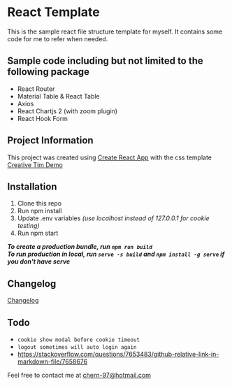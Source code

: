 # React Template

This is the sample react file structure template for myself. It contains some code for me to refer when needed.

## Sample code including but not limited to the following package

- React Router
- Material Table & React Table
- Axios
- React Chartjs 2 (with zoom plugin)
- React Hook Form

## Project Information

This project was created using [Create React App](https://create-react-app.dev/) with the css template [Creative Tim Demo](https://demos.creative-tim.com/light-bootstrap-dashboard-react/?_ga=2.235697025.1894030771.1619926308-1426218325.1619926308#/documentation/getting-started)

## Installation

1. Clone this repo
2. Run npm install
3. Update .env variables _(use localhost instead of 127.0.0.1 for cookie testing)_
3. Run npm start

**_To create a production bundle, run `npm run build`_**\
**_To run production in local, run `serve -s build` and `npm install -g serve` if you don't have serve_**

## Changelog
[Changelog](CHANGELOG.md)

## Todo

- `cookie show modal before cookie timeout`
- `logout sometimes will auto login again`
- https://stackoverflow.com/questions/7653483/github-relative-link-in-markdown-file/7658676

Feel free to contact me at chern-97@hotmail.com
